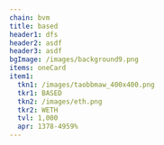 ```yaml
---
chain: bvm
title: based
header1: dfs
header2: asdf
header3: asdf
bgImage: /images/background9.png
items: oneCard
item1:
  tkn1: /images/taobbmaw_400x400.png
  tkr1: BASED
  tkn2: /images/eth.png
  tkr2: WETH
  tvl: 1,000
  apr: 1378-4959%
---
```

